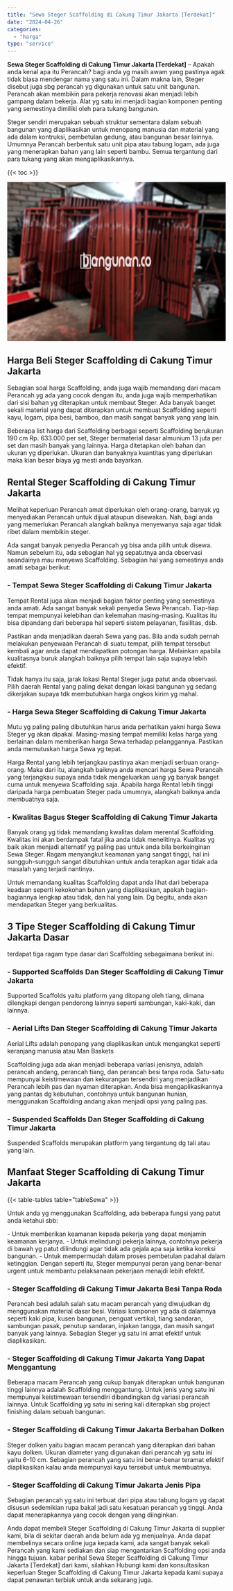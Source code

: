 ```yaml
---
title: "Sewa Steger Scaffolding di Cakung Timur Jakarta [Terdekat]"
date: "2024-04-26"
categories: 
  - "harga"
type: "service"
---
```


**Sewa Steger Scaffolding di Cakung Timur Jakarta \[Terdekat\]** – Apakah anda kenal apa itu Perancah? bagi anda yg masih awam yang pastinya agak tidak biasa mendengar nama yang satu ini. Dalam makna lain, Steger disebut juga sbg perancah yg digunakan untuk satu unit bangunan. Perancah akan membikin para pekerja renovasi akan menjadi lebih gampang dalam bekerja. Alat yg satu ini menjadi bagian komponen penting yang semestinya dimiliki oleh para tukang bangunan.

Steger sendiri merupakan sebuah struktur sementara dalam sebuah bangunan yang diaplikasikan untuk menopang manusia dan material yang ada dalam kontruksi, pembetulan gedung, atau bangunan besar lainnya. Umumnya Perancah berbentuk satu unit pipa atau tabung logam, ada juga yang menerapkan bahan yang lain seperti bambu. Semua tergantung dari para tukang yang akan mengaplikasikannya.

{{< toc >}}

![Sewa Steger Scaffolding di Cakung Timur Jakarta [Terdekat]](/images/sewa-scaffolding-steger-05.png)

## Harga Beli Steger Scaffolding di Cakung Timur Jakarta

Sebagian soal harga Scaffolding, anda juga wajib memandang dari macam Perancah yg ada yang cocok dengan itu, anda juga wajib memperhatikan dari sisi bahan yg diterapkan untuk membaut Steger. Ada banyak banget sekali material yang dapat diterapkan untuk membuat Scaffolding seperti kayu, logam, pipa besi, bamboo, dan masih sangat banyak yang yang lain.

Beberapa list harga dari Scaffolding berbagai seperti Scaffolding berukuran 190 cm Rp. 633.000 per set, Steger bermaterial dasar almunium 13 juta per set dan masih banyak yang lainnya. Harga ditetapkan oleh bahan dan ukuran yg diperlukan. Ukuran dan banyaknya kuantitas yang diperlukan maka kian besar biaya yg mesti anda bayarkan.

## Rental Steger Scaffolding di Cakung Timur Jakarta

Melihat keperluan Perancah amat diperlukan oleh orang-orang, banyak yg menyediakan Perancah untuk dijual ataupun disewakan. Nah, bagi anda yang memerlukan Perancah alangkah baiknya menyewanya saja agar tidak ribet dalam membikin steger.

Ada sangat banyak penyedia Perancah yg bisa anda pilih untuk disewa. Namun sebelum itu, ada sebagian hal yg sepatutnya anda observasi seandainya mau menyewa Scaffolding. Sebagian hal yang semestinya anda amati sebagai berikut:

### \- Tempat Sewa Steger Scaffolding di Cakung Timur Jakarta

Tempat Rental juga akan menjadi bagian faktor penting yang semestinya anda amati. Ada sangat banyak sekali penyedia Sewa Perancah. Tiap-tiap tempat mempunyai kelebihan dan kelemahan masing-masing. Kualitas itu bisa dipandang dari beberapa hal seperti sistem pelayanan, fasilitas, dsb.

Pastikan anda menjadikan daerah Sewa yang pas. Bila anda sudah pernah melakukan penyewaan Perancah di suatu tempat, pilih tempat tersebut kembali agar anda dapat mendapatkan potongan harga. Melainkan apabila kualitasnya buruk alangkah baiknya pilih tempat lain saja supaya lebih efektif.

Tidak hanya itu saja, jarak lokasi Rental Steger juga patut anda observasi. Pilih daerah Rental yang paling dekat dengan lokasi bangunan yg sedang dikerjakan supaya tdk membutuhkan harga ongkos kirim yg mahal.

### \- Harga Sewa Steger Scaffolding di Cakung Timur Jakarta

Mutu yg paling paling dibutuhkan harus anda perhatikan yakni harga Sewa Steger yg akan dipakai. Masing-masing tempat memiliki kelas harga yang berlainan dalam memberikan harga Sewa terhadap pelanggannya. Pastikan anda memutuskan harga Sewa yg tepat.

Harga Rental yang lebih terjangkau pastinya akan menjadi serbuan orang-orang. Maka dari itu, alangkah baiknya anda mencari harga Sewa Perancah yang terjangkau supaya anda tidak mengeluarkan uang yg banyak banget cuma untuk menyewa Scaffolding saja. Apabila harga Rental lebih tinggi daripada harga pembuatan Steger pada umumnya, alangkah baiknya anda membuatnya saja.

### \- Kwalitas Bagus Steger Scaffolding di Cakung Timur Jakarta

Banyak orang yg tidak memandang kwalitas dalam merental Scaffolding. Kwalitas ini akan berdampak fatal jika anda tidak menelitinya. Kualitas yg baik akan menjadi alternatif yg paling pas untuk anda bila berkeinginan Sewa Steger. Ragam menyangkut keamanan yang sangat tinggi, hal ini sungguh-sungguh sangat dibutuhkan untuk anda terapkan agar tidak ada masalah yang terjadi nantinya.

Untuk memandang kualitas Scaffolding dapat anda lihat dari beberapa keadaan seperti kekokohan bahan yang diaplikasikan, apakah bagian-bagiannya lengkap atau tidak, dan hal yang lain. Dg begitu, anda akan mendapatkan Steger yang berkualitas.

## 3 Tipe Steger Scaffolding di Cakung Timur Jakarta Dasar

terdapat tiga ragam type dasar dari Scaffolding sebagaimana berikut ini:

### \- Supported Scaffolds Dan Steger Scaffolding di Cakung Timur Jakarta

Supported Scaffolds yaitu platform yang ditopang oleh tiang, dimana dilengkapi dengan pendorong lainnya seperti sambungan, kaki-kaki, dan lainnya.

### \- Aerial Lifts Dan Steger Scaffolding di Cakung Timur Jakarta

Aerial Lifts adalah penopang yang diaplikasikan untuk mengangkat seperti keranjang manusia atau Man Baskets

Scaffolding juga ada akan menjadi beberapa variasi jenisnya, adalah perancah andang, perancah tiang, dan perancah besi tanpa roda. Satu-satu mempunyai keistimewaan dan kekurangan tersendiri yang menjadikan Perancah lebih pas dan nyaman diterapkan. Anda bisa mengaplikasikannya yang pantas dg kebutuhan, contohnya untuk bangunan hunian, menggunakan Scaffolding andang akan menjadi opsi yang paling pas.

### \- Suspended Scaffolds Dan Steger Scaffolding di Cakung Timur Jakarta

Suspended Scaffolds merupakan platform yang tergantung dg tali atau yang lain.

## Manfaat Steger Scaffolding di Cakung Timur Jakarta

{{< table-tables table="tableSewa" >}}

Untuk anda yg menggunakan Scaffolding, ada beberapa fungsi yang patut anda ketahui sbb:

\- Untuk memberikan keamanan kepada pekerja yang dapat menjamin keamanan kerjanya. - Untuk melindungi pekerja lainnya, contohnya pekerja di bawah yg patut dilindungi agar tidak ada gejala apa saja ketika koreksi bangunan. - Untuk mempermudah dalam proses pembetulan padahal dalam ketinggian. Dengan seperti itu, Steger mempunyai peran yang benar-benar urgent untuk membantu pelaksanaan pekerjaan menajdi lebih efektif.

### \- Steger Scaffolding di Cakung Timur Jakarta Besi Tanpa Roda

Perancah besi adalah salah satu macam perancah yang diwujudkan dg menggunakan material dasar besi. Variasi komponen yg ada di dalamnya seperti kaki pipa, kusen bangunan, penguat vertikal, tiang sandaran, sambungan pasak, penutup sandaran, injakan tangga, dan masih sangat banyak yang lainnya. Sebagian Steger yg satu ini amat efektif untuk diaplikasikan.

### \- Steger Scaffolding di Cakung Timur Jakarta Yang Dapat Menggantung

Beberapa macam Perancah yang cukup banyak diterapkan untuk bangunan tinggi lainnya adalah Scaffolding menggantung. Untuk jenis yang satu ini mempunyai keistimewaan tersendiri dibandingkan dg variasi perancah lainnya. Untuk Scaffolding yg satu ini sering kali diterapkan sbg project finishing dalam sebuah bangunan.

### \- Steger Scaffolding di Cakung Timur Jakarta Berbahan Dolken

Steger dolken yaitu bagian macam perancah yang diterapkan dari bahan kayu dolken. Ukuran diameter yang digunakan dari perancah yg satu ini yaitu 6-10 cm. Sebagian perancah yang satu ini benar-benar teramat efektif diaplikasikan kalau anda mempunyai kayu tersebut untuk membuatnya.

### \- Steger Scaffolding di Cakung Timur Jakarta Jenis Pipa

Sebagian perancah yg satu ini terbuat dari pipa atau tabung logam yg dapat disusun sedemikian rupa bakal jadi satu kesatuan perancah yg tinggi. Anda dapat menerapkannya yang cocok dengan yang diinginkan.

Anda dapat membeli Steger Scaffolding di Cakung Timur Jakarta di supplier kami, bila di sekitar daerah anda belum ada yg menjualnya. Anda dapat membelinya secara online juga kepada kami, ada sangat banyak sekali Perancah yang kami sediakan dan siap mengantarkan Scaffolding opsi anda hingga tujuan. kabar perihal Sewa Steger Scaffolding di Cakung Timur Jakarta \[Terdekat\] dari kami, silahkan Hubungi kami dan konsultasikan keperluan Steger Scaffolding di Cakung Timur Jakarta kepada kami supaya dapat penawran terbiak untuk anda sekarang juga.
